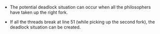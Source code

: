 * The potential deadlock situation can occur when all the philosophers have taken up the right fork. 

* If all the threads break at line 51 (while picking up the second fork), the deadlock situation can be created.
